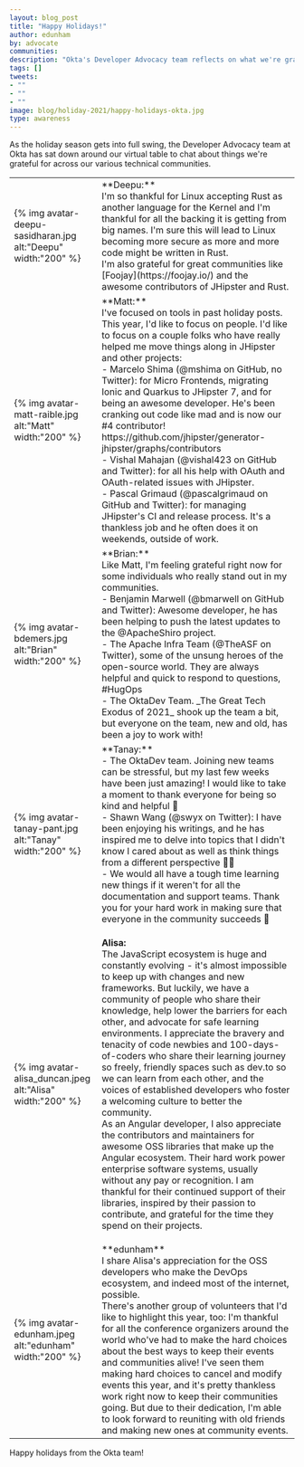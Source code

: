 ```yaml
---
layout: blog_post
title: "Happy Holidays!"
author: edunham
by: advocate
communities: 
description: "Okta's Developer Advocacy team reflects on what we're grateful for in 2021"
tags: []
tweets:
- ""
- ""
- ""
image: blog/holiday-2021/happy-holidays-okta.jpg
type: awareness
---
```


As the holiday season gets into full swing, the Developer Advocacy team at Okta has sat down around our virtual table to chat about things we're grateful for across our various technical communities. 
<table>
<tr>
    <td>{% img avatar-deepu-sasidharan.jpg alt:"Deepu" width:"200" %}</td>
    <td markdown="span">
**Deepu:**
<br>
I'm so thankful for Linux accepting Rust as another language for the Kernel and I'm thankful for all the backing it is getting from big names. I'm sure this will lead to Linux becoming more secure as more and more code might be written in Rust.
<br>
I'm also grateful for great communities like [Foojay](https://foojay.io/) and the awesome contributors of JHipster and Rust.</td>
</tr>
<tr>
	<td> {% img avatar-matt-raible.jpg alt:"Matt" width:"200" %} </td>
	<td markdown="span">
**Matt:**
<br>
I've focused on tools in past holiday posts. This year, I'd like to focus on people. I'd like to focus on a couple folks who have really helped me move things along in JHipster and other projects:
<br>
- Marcelo Shima (@mshima on GitHub, no Twitter): for Micro Frontends, migrating Ionic and Quarkus to JHipster 7, and for being an awesome developer. He's been cranking out code like mad and is now our #4 contributor! https://github.com/jhipster/generator-jhipster/graphs/contributors
<br>
- Vishal Mahajan (@vishal423 on GitHub and Twitter): for all his help with OAuth and OAuth-related issues with JHipster.
<br>
- Pascal Grimaud (@pascalgrimaud on GitHub and Twitter): for managing JHipster's CI and release process. It's a thankless job and he often does it on weekends, outside of work.
	</td>
</tr>
<tr>
	<td> {% img avatar-bdemers.jpg alt:"Brian" width:"200" %} </td>
	<td markdown="span">
**Brian:**
<br>
Like Matt, I'm feeling grateful right now for some individuals who really stand out in my communities. 
<br>
- Benjamin Marwell (@bmarwell on GitHub and Twitter): Awesome developer, he has been helping to push the latest updates to the @ApacheShiro project.
<br>
- The Apache Infra Team (@TheASF on Twitter), some of the unsung heroes of the open-source world. They are always helpful and quick to respond to questions, #HugOps
<br>
- The OktaDev Team. _The Great Tech Exodus of 2021_ shook up the team a bit, but everyone on the team, new and old, has been a joy to work with!
	</td>
</tr>
<tr>
	<td> {% img avatar-tanay-pant.jpg alt:"Tanay" width:"200" %} </td>
	<td markdown="span">
**Tanay:** 
<br>
- The OktaDev team. Joining new teams can be stressful, but my last few weeks have been just amazing! I would like to take a moment to thank everyone for being so kind and helpful 🤗
<br>
- Shawn Wang (@swyx on Twitter): I have been enjoying his writings, and he has inspired me to delve into topics that I didn't know I cared about as well as think things from a different perspective 👨‍🏫
<br>
- We would all have a tough time learning new things if it weren't for all the documentation and support teams. Thank you for your hard work in making sure that everyone in the community succeeds 🙌 
	</td>
</tr>

<tr>
	<td> {% img avatar-alisa_duncan.jpeg alt:"Alisa" width:"200" %} </td>
	<td markdown="span">
	
**Alisa:**
<br>
The JavaScript ecosystem is huge and constantly evolving - it's almost impossible to keep up with changes and new frameworks. But luckily, we have a community of people who share their knowledge, help lower the barriers for each other, and advocate for safe learning environments. I appreciate the bravery and tenacity of code newbies and 100-days-of-coders who share their learning journey so freely, friendly spaces such as dev.to so we can learn from each other, and the voices of established developers who foster a welcoming culture to better the community. 
<br>
As an Angular developer, I also appreciate the contributors and maintainers for awesome OSS libraries that make up the Angular ecosystem. Their hard work power enterprise software systems, usually without any pay or recognition. I am thankful for their continued support of their libraries, inspired by their passion to contribute, and grateful for the time they spend on their projects. 
	</td>
</tr>

<tr>
	<td> {% img avatar-edunham.jpeg alt:"edunham" width:"200" %} </td>
	<td markdown="span">
**edunham**
<br>
I share Alisa's appreciation for the OSS developers who make the DevOps ecosystem, and indeed most of the internet, possible. 
<br>
There's another group of volunteers that I'd like to highlight this year, too: I'm thankful for all the conference organizers around the world who've had to make the hard choices about the best ways to keep their events and communities alive! I've seen them making hard choices to cancel and modify events this year, and it's pretty thankless work right now to keep their communities going. But due to their dedication, I'm able to look forward to reuniting with old friends and making new ones at community events. 
	</td>
</tr>
</table>

Happy holidays from the Okta team! 


